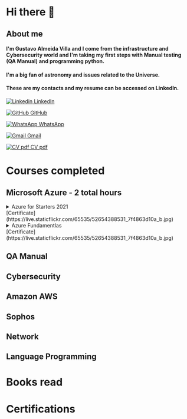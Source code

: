 # **Hi there** 👋

## About me 
#### I'm Gustavo Almeida Villa and I come from the infrastructure and Cybersecurity world and I'm taking my first steps with Manual testing (QA Manual) and programming python.
#### I'm a big fan of astronomy and issues related to the Universe.
#### These are my contacts and my resume can be accessed on LinkedIn.


[![Linkedin](https://i.stack.imgur.com/gVE0j.png) LinkedIn](https://www.linkedin.com/in/gustavo-almeida-villa-76117037)
&nbsp;

[![GitHub](https://i.stack.imgur.com/tskMh.png) GitHub](https://github.com/guvilla85/)

[![WhatsApp](https://i.imgur.com/dtJOIlk.png) WhatsApp](https://wa.me/5491133718732)

[![Gmail](https://i.imgur.com/M33v43D.png) Gmail](https://mailto:gu.a.villa@gmail.com)

[![CV pdf](https://live.staticflickr.com/65535/52654402582_a1ee71f48e_m.jpg) CV pdf](https://drive.google.com/file/d/1qjYAWrdrOMRlxB3RzkuFRXZanwKPofGa/view?usp=share_link)




# **Courses completed**

## **Microsoft Azure - 2 total hours**

<details>
  <summary>Azure for Starters 2021</summary>
    Title (pt-br): Azure para Iniciantes 2021;  
    Title (esp): Azure para principiantes 2021; 
    Institute:Udemy;      
    Description: Overview about Microsoft Azure. VM creation;     
    Lenght: 2 hours;    
    Date: Sept, 12, 2021;
    Instructors: André Iacono
 </details>
[Certificate](https://live.staticflickr.com/65535/52654388531_7f4863d10a_b.jpg) <br>

  
<details>
  <summary>Azure Fundamentlas</summary>
   Title (pt-br): Azure para Iniciantes 2021;               
   Title (esp): Azure para principiantes 2021;                          
   Institute: Educacion IT;                                  
   Description: Overview about Microsoft Azure. VM creation    
   Lenght: 2 hours    
   Date: Sept, 12, 2021 
   Instructors: André Iacono
</details>
[Certificate](https://live.staticflickr.com/65535/52654388531_7f4863d10a_b.jpg)
  
  
## QA Manual

## Cybersecurity

## Amazon AWS 

## Sophos 

## Network

## Language Programming

# **Books read**

# **Certifications**





<!--
**guvilla85/guvilla85** is a ✨ _special_ ✨ repository because its `README.md` (this file) appears on your GitHub profile.

Here are some ideas to get you started:

- 🔭 I’m currently working on ...
- 🌱 I’m currently learning ...
- 👯 I’m looking to collaborate on ...
- 🤔 I’m looking for help with ...
- 💬 Ask me about ...
- 📫 How to reach me: ...
- 😄 Pronouns: ...
- ⚡ Fun fact: ...
-->
